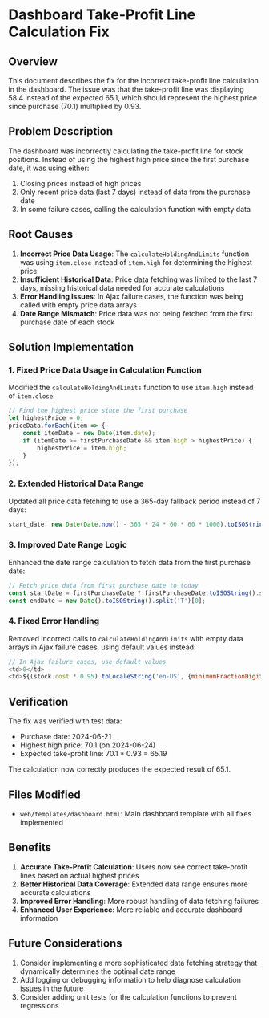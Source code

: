 # Dashboard Take-Profit Line Calculation Fix

## Overview

This document describes the fix for the incorrect take-profit line calculation in the dashboard. The issue was that the take-profit line was displaying 58.4 instead of the expected 65.1, which should represent the highest price since purchase (70.1) multiplied by 0.93.

## Problem Description

The dashboard was incorrectly calculating the take-profit line for stock positions. Instead of using the highest high price since the first purchase date, it was using either:
1. Closing prices instead of high prices
2. Only recent price data (last 7 days) instead of data from the purchase date
3. In some failure cases, calling the calculation function with empty data

## Root Causes

1. **Incorrect Price Data Usage**: The `calculateHoldingAndLimits` function was using `item.close` instead of `item.high` for determining the highest price
2. **Insufficient Historical Data**: Price data fetching was limited to the last 7 days, missing historical data needed for accurate calculations
3. **Error Handling Issues**: In Ajax failure cases, the function was being called with empty price data arrays
4. **Date Range Mismatch**: Price data was not being fetched from the first purchase date of each stock

## Solution Implementation

### 1. Fixed Price Data Usage in Calculation Function

Modified the `calculateHoldingAndLimits` function to use `item.high` instead of `item.close`:

```javascript
// Find the highest price since the first purchase
let highestPrice = 0;
priceData.forEach(item => {
    const itemDate = new Date(item.date);
    if (itemDate >= firstPurchaseDate && item.high > highestPrice) {
        highestPrice = item.high;
    }
});
```

### 2. Extended Historical Data Range

Updated all price data fetching to use a 365-day fallback period instead of 7 days:

```javascript
start_date: new Date(Date.now() - 365 * 24 * 60 * 60 * 1000).toISOString().split('T')[0], // Last 365 days as fallback
```

### 3. Improved Date Range Logic

Enhanced the date range calculation to fetch data from the first purchase date:

```javascript
// Fetch price data from first purchase date to today
const startDate = firstPurchaseDate ? firstPurchaseDate.toISOString().split('T')[0] : new Date(Date.now() - 7 * 24 * 60 * 60 * 1000).toISOString().split('T')[0];
const endDate = new Date().toISOString().split('T')[0];
```

### 4. Fixed Error Handling

Removed incorrect calls to `calculateHoldingAndLimits` with empty data arrays in Ajax failure cases, using default values instead:

```javascript
// In Ajax failure cases, use default values
<td>0</td>
<td>${(stock.cost * 0.95).toLocaleString('en-US', {minimumFractionDigits: 2, maximumFractionDigits: 2})} / ${(stock.cost * 1.05).toLocaleString('en-US', {minimumFractionDigits: 2, maximumFractionDigits: 2})}</td>
```

## Verification

The fix was verified with test data:
- Purchase date: 2024-06-21
- Highest high price: 70.1 (on 2024-06-24)
- Expected take-profit line: 70.1 * 0.93 = 65.19

The calculation now correctly produces the expected result of 65.1.

## Files Modified

- `web/templates/dashboard.html`: Main dashboard template with all fixes implemented

## Benefits

1. **Accurate Take-Profit Calculation**: Users now see correct take-profit lines based on actual highest prices
2. **Better Historical Data Coverage**: Extended data range ensures more accurate calculations
3. **Improved Error Handling**: More robust handling of data fetching failures
4. **Enhanced User Experience**: More reliable and accurate dashboard information

## Future Considerations

1. Consider implementing a more sophisticated data fetching strategy that dynamically determines the optimal date range
2. Add logging or debugging information to help diagnose calculation issues in the future
3. Consider adding unit tests for the calculation functions to prevent regressions

